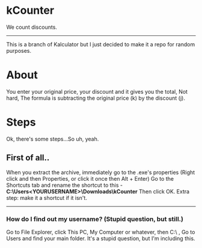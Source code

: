 # kCounter
We count discounts.
_____________________________________
This is a branch of Kalculator but I just decided to make it a repo for random purposes.
# About
You enter your original price, your discount and it gives you the total, Not hard, The formula is subtracting the original price (k) by the discount (j).
# Steps
Ok, there's some steps...So uh, yeah.
## First of all..
When you extract the archive, immediately go to the .exe's properties (Right click and then Properties, or click it once then Alt + Enter)
Go to the Shortcuts tab and rename the shortcut to this -
**C:\Users\<YOURUSERNAME>\Downloads\kCounter**
Then click OK.
Extra step: make it a shortcut if it isn't.
____________________________________________________
### How do I find out my username? (Stupid question, but still.)
Go to File Explorer, click This PC, My Computer or whatever, then C:\ , Go to Users and find your main folder. It's a stupid question, but I'm including this.
